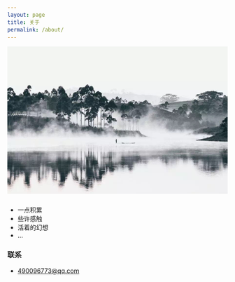 ```yaml
---
layout: page
title: 关于
permalink: /about/
---
```


![alt text](/public/img/about.png)

###
- 一点积累
- 些许感触
- 活着的幻想
- ...

### 联系
- 490096773@qq.com

